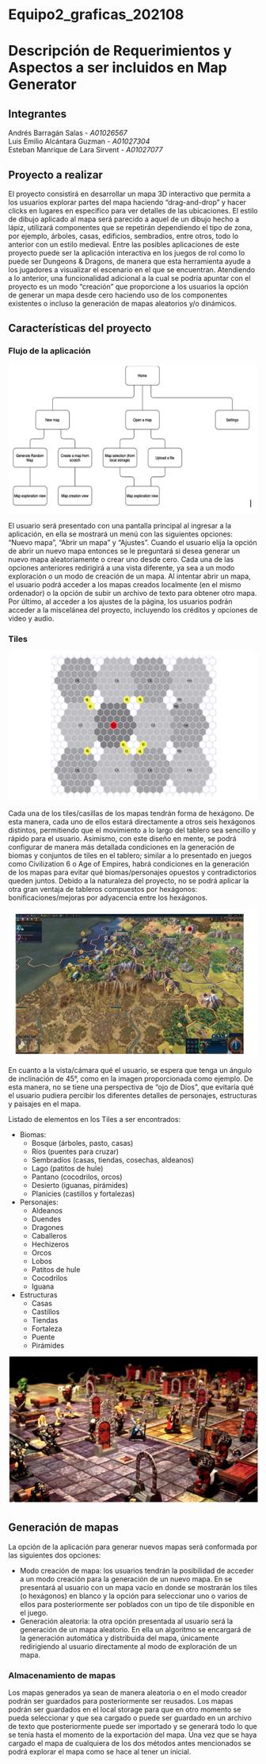# Equipo2_graficas_202108
# Descripción de Requerimientos y Aspectos a ser incluidos en Map Generator

## Integrantes
Andrés Barragán Salas - *A01026567*  
Luis Emilio Alcántara Guzman - *A01027304*  
Esteban Manrique de Lara Sirvent - *A01027077*  

## Proyecto a realizar

El proyecto consistirá en desarrollar un mapa 3D interactivo que permita a los usuarios explorar partes del mapa haciendo “drag-and-drop” y hacer clicks en lugares en especifico para ver detalles de las ubicaciones. El estilo de dibujo aplicado al mapa será parecido a aquel de un dibujo hecho a lápiz, utilizará componentes que se repetirán dependiendo el tipo de zona, por ejemplo, árboles, casas, edificios, sembradíos, entre otros, todo lo anterior con un estilo medieval. Entre las posibles aplicaciones de este proyecto puede ser la aplicación interactiva en los juegos de rol como lo puede ser Dungeons & Dragons, de manera que esta herramienta ayude a los jugadores a visualizar el escenario en el que se encuentran. Atendiendo a lo anterior, una funcionalidad adicional a la cual se podría apuntar con el proyecto es un modo “creación” que proporcione a los usuarios la opción de generar un mapa desde cero haciendo uso de los componentes existentes o incluso la generación de mapas aleatorios y/o dinámicos.

## Características del proyecto  
### Flujo de la aplicación  
<p align="center">
  <img width="600" height="300" src="https://raw.githubusercontent.com/EmilioAG99/Equipo2_graficas_202108-/main/images/flujo.png">
</p>  
El usuario será presentado con una pantalla principal al ingresar a la aplicación, en ella se mostrará un menú con las siguientes opciones: “Nuevo mapa”, “Abrir un mapa” y “Ajustes”. Cuando el usuario elija la opción de abrir un nuevo mapa entonces se le preguntará si desea generar un nuevo mapa aleatoriamente o crear uno desde cero. Cada una de las opciones anteriores redirigirá a una vista diferente, ya sea a un modo exploración o un modo de creación de un mapa. Al intentar abrir un mapa, el usuario podrá acceder a los mapas creados localmente (en el mismo ordenador) o la opción de subir un archivo de texto para obtener otro mapa. Por último, al acceder a los ajustes de la página, los usuarios podrán acceder a la miscelánea del proyecto, incluyendo los créditos y opciones de video y audio.  

### Tiles
<p align="center">
  <img width="600" height="300" src="https://raw.githubusercontent.com/EmilioAG99/Equipo2_graficas_202108-/main/images/tiles.png">
</p>
Cada una de los tiles/casillas de los mapas tendrán forma de hexágono. De esta manera, cada uno de ellos estará directamente a otros seis hexágonos distintos, permitiendo que el movimiento a lo largo del tablero sea sencillo y rápido para el usuario. Asimismo, con este diseño en mente, se podrá configurar de manera más detallada condiciones en la generación de biomas y conjuntos de tiles en el tablero; similar a lo presentado en juegos como Civilization 6 o Age of Empires, habrá condiciones en la generación de los mapas para evitar qué biomas/personajes opuestos y contradictorios queden juntos. Debido a la naturaleza del proyecto, no se podrá aplicar la otra gran ventaja de tableros compuestos por hexágonos: bonificaciones/mejoras por adyacencia entre los hexágonos.  

<p align="center">
  <img width="600" height="300" src="https://raw.githubusercontent.com/EmilioAG99/Equipo2_graficas_202108-/main/images/Civ6.png">
</p>  
En cuanto a la vista/cámara qué el usuario, se espera que tenga un ángulo de inclinación de 45°, como en la imagen proporcionada como ejemplo. De esta manera, no se tiene una perspectiva de “ojo de Dios”, que evitaría qué el usuario pudiera percibir los diferentes detalles de personajes, estructuras y paisajes en el mapa.  

Listado de elementos en los Tiles a ser encontrados:  
* Biomas:
  * Bosque (árboles, pasto, casas)
  * Ríos (puentes para cruzar)
  * Sembradíos (casas, tiendas, cosechas, aldeanos)
  * Lago (patitos de hule)
  * Pantano (cocodrilos, orcos)
  * Desierto (iguanas, pirámides)
  * Planicies (castillos y fortalezas)
* Personajes:  
  * Aldeanos
  * Duendes
  * Dragones
  * Caballeros
  * Hechizeros
  * Orcos
  * Lobos
  * Patitos de hule
  * Cocodrilos
  * Iguana
* Estructuras
  * Casas
  * Castillos
  * Tiendas
  * Fortaleza
  * Puente
  * Pirámides  

<p align="center">
  <img width="600" height="300" src="https://raw.githubusercontent.com/EmilioAG99/Equipo2_graficas_202108-/main/images/mapa.png">
</p> 

## Generación de mapas  
La opción de la aplicación para generar nuevos mapas será conformada por las siguientes dos opciones:  
* Modo creación de mapa: los usuarios tendrán la posibilidad de acceder a un modo creación para la generación de un nuevo mapa. En se presentará al usuario con un mapa vacío en donde se mostrarán los tiles (o hexágonos) en blanco y la opción para seleccionar uno o varios de ellos para posteriormente ser poblados con un tipo de tile disponible en el juego. 
* Generación aleatoria: la otra opción presentada al usuario será la generación de un mapa aleatorio. En ella un algoritmo se encargará de la generación automática y distribuida del mapa, únicamente redirigiendo al usuario directamente al modo de exploración de un mapa.

### Almacenamiento de mapas  
Los mapas generados ya sean de manera aleatoria o en el modo creador podrán ser guardados para posteriormente ser reusados. Los mapas podrán ser guardados en el local storage para que en otro momento se pueda seleccionar y que sea cargado o puede ser guardado en un archivo de texto que posteriormente puede ser importado y se generará todo lo que se tenía hasta el momento de la exportación del mapa. Una vez que se haya cargado el mapa de cualquiera de los dos métodos antes mencionados se podrá explorar el mapa como se hace al tener un inicial. 



